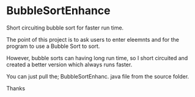 # BubbleSortEnhance
Short circuiting bubble sort for faster run time. 


The point of this project is to ask users to enter eleemnts and for the program to use a Bubble Sort to sort. 

However, bubble sorts can having long run time, so I short circuited and created a better version which always runs faster.

You can just pull the; BubbleSortEnhanc. java file from the source folder. 

Thanks
